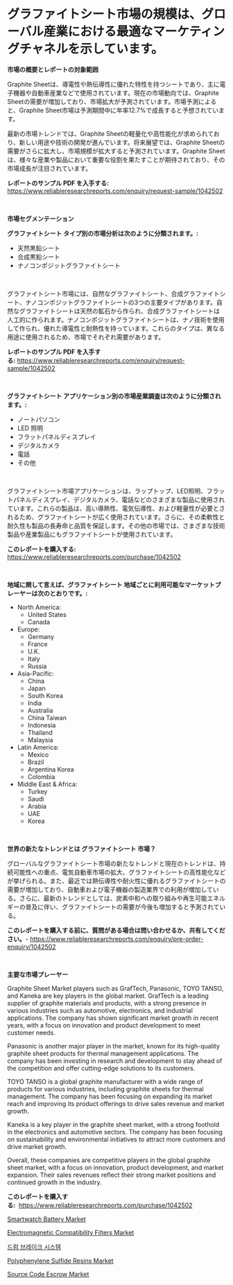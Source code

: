 <p><h1>グラファイトシート市場の規模は、グローバル産業における最適なマーケティングチャネルを示しています。</h1></p><p><strong>市場の概要とレポートの対象範囲</strong></p>
<p><p>Graphite Sheetは、導電性や熱伝導性に優れた特性を持つシートであり、主に電子機器や自動車産業などで使用されています。現在の市場動向では、Graphite Sheetの需要が増加しており、市場拡大が予測されています。市場予測によると、Graphite Sheet市場は予測期間中に年率12.7%で成長すると予想されています。</p><p>最新の市場トレンドでは、Graphite Sheetの軽量化や高性能化が求められており、新しい用途や技術の開発が進んでいます。将来展望では、Graphite Sheetの需要がさらに拡大し、市場規模が拡大すると予測されています。Graphite Sheetは、様々な産業や製品において重要な役割を果たすことが期待されており、その市場成長が注目されています。</p></p>
<p><strong>レポートのサンプル PDF を入手する:</strong> <a href="https://www.reliableresearchreports.com/enquiry/request-sample/1042502">https://www.reliableresearchreports.com/enquiry/request-sample/1042502</a></p>
<p>&nbsp;</p>
<p><strong>市場セグメンテーション</strong></p>
<p><strong>グラファイトシート タイプ別の市場分析は次のように分類されます。:</strong></p>
<p><ul><li>天然黒鉛シート</li><li>合成黒鉛シート</li><li>ナノコンポジットグラファイトシート</li></ul></p>
<p>&nbsp;</p>
<p><p>グラファイトシート市場には、自然なグラファイトシート、合成グラファイトシート、ナノコンポジットグラファイトシートの3つの主要タイプがあります。自然なグラファイトシートは天然の鉱石から作られ、合成グラファイトシートは人工的に作られます。ナノコンポジットグラファイトシートは、ナノ技術を使用して作られ、優れた導電性と耐熱性を持っています。これらのタイプは、異なる用途に使用されるため、市場でそれぞれ需要があります。</p></p>
<p><strong>レポートのサンプル PDF を入手する:</strong>&nbsp;<a href="https://www.reliableresearchreports.com/enquiry/request-sample/1042502">https://www.reliableresearchreports.com/enquiry/request-sample/1042502</a></p>
<p>&nbsp;</p>
<p><strong> グラファイトシート アプリケーション別の市場産業調査は次のように分類されます。:</strong></p>
<p><ul><li>ノートパソコン</li><li>LED 照明</li><li>フラットパネルディスプレイ</li><li>デジタルカメラ</li><li>電話</li><li>その他</li></ul></p>
<p>&nbsp;</p>
<p><p>グラファイトシート市場アプリケーションは、ラップトップ、LED照明、フラットパネルディスプレイ、デジタルカメラ、電話などのさまざまな製品に使用されています。これらの製品は、高い導熱性、電気伝導性、および軽量性が必要とされるため、グラファイトシートが広く使用されています。さらに、その柔軟性と耐久性も製品の長寿命と品質を保証します。その他の市場では、さまざまな技術製品や産業製品にもグラファイトシートが使用されています。</p></p>
<p><strong>このレポートを購入する:</strong>&nbsp; <a href="https://www.reliableresearchreports.com/purchase/1042502">https://www.reliableresearchreports.com/purchase/1042502</a></p>
<p>&nbsp;</p>
<p><strong>地域に関して言えば、グラファイトシート 地域ごとに利用可能なマーケットプレーヤーは次のとおりです。:</strong></p>
<p><ul>
    <li>
        North America:
        <ul>
            <li>United States</li>
            <li>Canada</li>
        </ul>
    </li>
    <li>
        Europe:
        <ul>
            <li>Germany</li>
            <li>France</li>
            <li>U.K.</li>
            <li>Italy</li>
            <li>Russia</li>
        </ul>
    </li>
    <li>
        Asia-Pacific:
        <ul>
            <li>China</li>
            <li>Japan</li>
            <li>South Korea</li>
            <li>India</li>
            <li>Australia</li>
            <li>China Taiwan</li>
            <li>Indonesia</li>
            <li>Thailand</li>
            <li>Malaysia</li>
        </ul>
    </li>
    <li>
        Latin America:
        <ul>
            <li>Mexico</li>
            <li>Brazil</li>
            <li>Argentina Korea</li>
            <li>Colombia</li>
        </ul>
    </li>
    <li>
        Middle East & Africa:
        <ul>
            <li>Turkey</li>
            <li>Saudi</li>
            <li>Arabia</li>
            <li>UAE</li>
            <li>Korea</li>
        </ul>
    </li>
    </ul></p>
<p>&nbsp;</p>
<p><strong>世界の新たなトレンドとは グラファイトシート 市場？</strong></p>
<p><p>グローバルなグラファイトシート市場の新たなトレンドと現在のトレンドは、持続可能性への重点、電気自動車市場の拡大、グラファイトシートの高性能化などが挙げられる。また、最近では熱伝導性や耐火性に優れるグラファイトシートの需要が増加しており、自動車および電子機器の製造業界での利用が増加している。さらに、最新のトレンドとしては、炭素中和への取り組みや再生可能エネルギーの普及に伴い、グラファイトシートの需要が今後も増加すると予測されている。</p></p>
<p><strong>このレポートを購入する前に、質問がある場合は問い合わせるか、共有してください。</strong>- <a href="https://www.reliableresearchreports.com/enquiry/pre-order-enquiry/1042502">https://www.reliableresearchreports.com/enquiry/pre-order-enquiry/1042502</a></p>
<p>&nbsp;</p>
<p><strong>主要な市場プレーヤー</strong></p>
<p><p>Graphite Sheet Market players such as GrafTech, Panasonic, TOYO TANSO, and Kaneka are key players in the global market. GrafTech is a leading supplier of graphite materials and products, with a strong presence in various industries such as automotive, electronics, and industrial applications. The company has shown significant market growth in recent years, with a focus on innovation and product development to meet customer needs.</p><p>Panasonic is another major player in the market, known for its high-quality graphite sheet products for thermal management applications. The company has been investing in research and development to stay ahead of the competition and offer cutting-edge solutions to its customers.</p><p>TOYO TANSO is a global graphite manufacturer with a wide range of products for various industries, including graphite sheets for thermal management. The company has been focusing on expanding its market reach and improving its product offerings to drive sales revenue and market growth.</p><p>Kaneka is a key player in the graphite sheet market, with a strong foothold in the electronics and automotive sectors. The company has been focusing on sustainability and environmental initiatives to attract more customers and drive market growth.</p><p>Overall, these companies are competitive players in the global graphite sheet market, with a focus on innovation, product development, and market expansion. Their sales revenues reflect their strong market positions and continued growth in the industry.</p></p>
<p><strong>このレポートを購入する:</strong>&nbsp;&nbsp;<a href="https://www.reliableresearchreports.com/purchase/1042502">https://www.reliableresearchreports.com/purchase/1042502</a></p>
<p><p><a href="https://issuu.com/reportprime-2/docs/smartwatch-battery-market-size-2030.pptx">Smartwatch Battery Market</a></p><p><a href="https://eight-handstand-8fb.notion.site/Electromagnetic-Compatibility-Filters-Market-Offer-Valuable-Insights-into-Market-Size-Market-Share--3374b936412c4eac81792938ea28b281">Electromagnetic Compatibility Filters Market</a></p><p><a href="https://github.com/vsr06p4p49/Market-Research-Report-List-1/blob/main/2188247188761.md">드럼 브레이크 시스템</a></p><p><a href="https://view.publitas.com/reportprime-1/polyphenylene-sulfide-resins-market-centers-on-aspects-such-as-market-growth-market-share-market-opportunity-and-projected-forecasts-spanning-from-2023-to-2030/">Polyphenylene Sulfide Resins Market</a></p><p><a href="https://skillful-vermicelli-b89.notion.site/Source-Code-Escrow-Market-Challenges-Opportunities-and-Growth-Drivers-and-Major-Market-Players-fo-ad11c918fd4c455e85615810d5a69e66">Source Code Escrow Market</a></p></p>